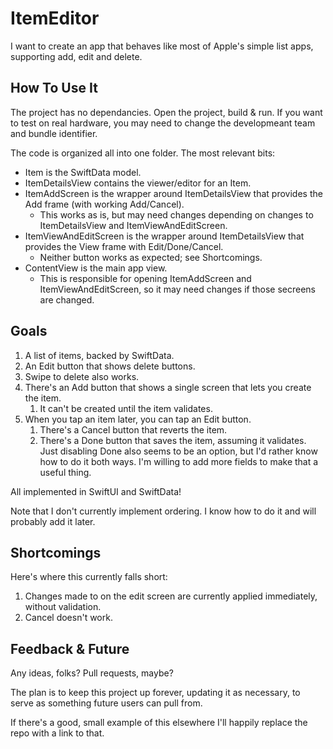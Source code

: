 # ItemEditor
I want to create an app that behaves like most of Apple's simple list apps, supporting add, edit and delete.

## How To Use It
The project has no dependancies. Open the project, build & run. If you want to test on real hardware, you may need to change the developmeant team and bundle identifier.

The code is organized all into one folder. The most relevant bits:

* Item is the SwiftData model.
* ItemDetailsView contains the viewer/editor for an Item.
* ItemAddScreen is the wrapper around ItemDetailsView that provides the Add frame (with working Add/Cancel).
   * This works as is, but may need changes depending on changes to ItemDetailsView and ItemViewAndEditScreen.
* ItemViewAndEditScreen is the wrapper around ItemDetailsView that provides the View frame with Edit/Done/Cancel.
   * Neither button works as expected; see Shortcomings.
* ContentView is the main app view.
   * This is responsible for opening ItemAddScreen and ItemViewAndEditScreen, so it may need changes if those secreens are changed.

## Goals
1. A list of items, backed by SwiftData.
2. An Edit button that shows delete buttons.
3. Swipe to delete also works.
4. There's an Add button that shows a single screen that lets you create the item.
   1. It can't be created until the item validates.
5. When you tap an item later, you can tap an Edit button.
   1. There's a Cancel button that reverts the item.
   2. There's a Done button that saves the item, assuming it validates.
      Just disabling Done also seems to be an option, but I'd rather know how to do it both ways. I'm willing to add more fields to make that a useful thing.

All implemented in SwiftUI and SwiftData!

Note that I don't currently implement ordering. I know how to do it and will probably add it later.

## Shortcomings
Here's where this currently falls short:

1. Changes made to on the edit screen are currently applied immediately, without validation.
2. Cancel doesn't work.

## Feedback & Future
Any ideas, folks? Pull requests, maybe?

The plan is to keep this project up forever, updating it as necessary, to serve as something future users can pull from.

If there's a good, small example of this elsewhere I'll happily replace the repo with a link to that.
